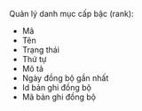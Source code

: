 Quản lý danh mục cấp bậc (rank):
- Mã
- Tên
- Trạng thái
- Thứ tự
- Mô tả
- Ngày đồng bộ gần nhất
- Id bản ghi đồng bộ
- Mã bản ghi đồng bộ